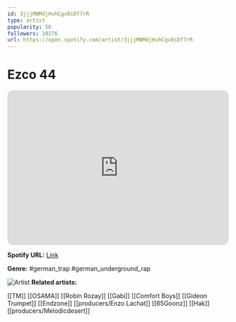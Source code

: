 ```yaml
---
id: 3jjjMWMdjHvhCgv0iDf7rR
type: artist
popularity: 56
followers: 10276
url: https://open.spotify.com/artist/3jjjMWMdjHvhCgv0iDf7rR
---
```

# Ezco 44

<iframe style="border-radius:12px" src="https://open.spotify.com/embed/artist/3jjjMWMdjHvhCgv0iDf7rR" width="100%" height="352" frameBorder="0" allowfullscreen="" allow="autoplay; clipboard-write; encrypted-media; fullscreen; picture-in-picture" loading="lazy"></iframe>

**Spotify URL:** [Link](https://open.spotify.com/artist/3jjjMWMdjHvhCgv0iDf7rR)

**Genre:**  #german_trap #german_underground_rap

![Artist](https://i.scdn.co/image/ab6761610000e5ebe2b0ef52a56b629495b17688)
**Related artists:**

[[TM]]
[[OSAMA]]
[[Robin Rozay]]
[[Gabi]]
[[Comfort Boys]]
[[Gideon Trumpet]]
[[Endzone]]
[[producers/Enzo Lachat]]
[[65Goonz]]
[[Hak]]
[[producers/Melodicdesert]]

